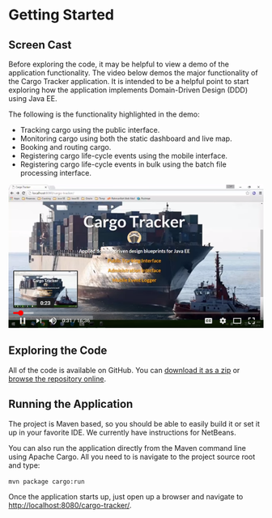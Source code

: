 # Getting Started

## Screen Cast

Before exploring the code, it may be helpful to view a demo of the application functionality. The video below demos the major functionality of the Cargo Tracker application. It is intended to be a helpful point to start exploring how the application implements Domain-Driven Design \(DDD\) using Java EE.

The following is the functionality highlighted in the demo:

* Tracking cargo using the public interface.
* Monitoring cargo using both the static dashboard and live map.
* Booking and routing cargo.
* Registering cargo life-cycle events using the mobile interface.
* Registering cargo life-cycle events in bulk using the batch file processing interface.

[![ ](.gitbook/assets/screencast.png)](https://www.youtube.com/watch?v=lLaNa46mqfY)

## Exploring the Code

All of the code is available on GitHub. You can [download it as a zip](https://github.com/m-reza-rahman/cargo-tracker/archive/master.zip) or [browse the repository online](https://github.com/m-reza-rahman/cargo-tracker/).

## Running the Application

The project is Maven based, so you should be able to easily build it or set it up in your favorite IDE. We currently have instructions for NetBeans.

You can also run the application directly from the Maven command line using Apache Cargo. All you need to is navigate to the project source root and type:

`mvn package cargo:run`

Once the application starts up, just open up a browser and navigate to [http://localhost:8080/cargo-tracker/](http://localhost:8080/cargo-tracker/).


